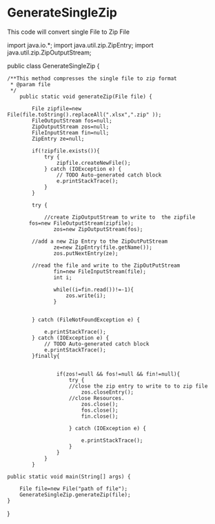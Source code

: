 # GenerateSingleZip
This code will convert single File to Zip File

import java.io.*;
import java.util.zip.ZipEntry;
import java.util.zip.ZipOutputStream;


public class GenerateSingleZip {

	/**This method compresses the single file to zip format
	 * @param file
	 */
		public static void generateZip(File file) {
			
			File zipfile=new File(file.toString().replaceAll(".xlsx",".zip" ));
			FileOutputStream fos=null;
			ZipOutputStream zos=null;
			FileInputStream fin=null;
			ZipEntry ze=null; 
				
			if(!zipfile.exists()){
				try {
					zipfile.createNewFile();
				} catch (IOException e) {
					// TODO Auto-generated catch block
					e.printStackTrace();
				}
			}
			
			try {
				
				//create ZipOutputStream to write to  the zipfile
           fos=new FileOutputStream(zipfile);
				   zos=new ZipOutputStream(fos);
				   
			//add a new Zip Entry to the ZipOutPutStream   
				   ze=new ZipEntry(file.getName());
				   zos.putNextEntry(ze);
				   
			//read the file and write to the ZipOutPutStream	   
				   fin=new FileInputStream(file);
				   int i;
				   
				   while((i=fin.read())!=-1){
					   zos.write(i);
				   }
				
				   
			} catch (FileNotFoundException e) {
				
				e.printStackTrace();
			} catch (IOException e) {
				// TODO Auto-generated catch block
				e.printStackTrace();
			}finally{
				
								
					if(zos!=null && fos!=null && fin!=null){
						try {
					    //close the zip entry to write to to zip file
							zos.closeEntry();
						//close Resources.	
							zos.close();
							fos.close();
							fin.close();
							
						} catch (IOException e) {
							
							e.printStackTrace();
						}
					}
				}
			}
		
	public static void main(String[] args) {
			
		File file=new File("path of file");
		GenerateSingleZip.generateZip(file);
	}

}
